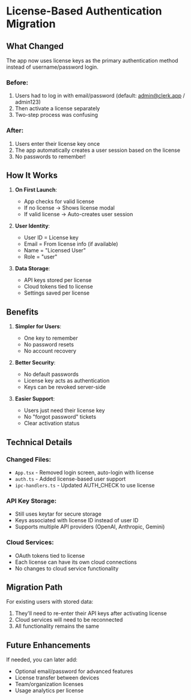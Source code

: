 # License-Based Authentication Migration

## What Changed

The app now uses license keys as the primary authentication method instead of username/password login.

### Before:
1. Users had to log in with email/password (default: admin@clerk.app / admin123)
2. Then activate a license separately
3. Two-step process was confusing

### After:
1. Users enter their license key once
2. The app automatically creates a user session based on the license
3. No passwords to remember!

## How It Works

1. **On First Launch**:
   - App checks for valid license
   - If no license → Shows license modal
   - If valid license → Auto-creates user session

2. **User Identity**:
   - User ID = License key
   - Email = From license info (if available)
   - Name = "Licensed User"
   - Role = "user"

3. **Data Storage**:
   - API keys stored per license
   - Cloud tokens tied to license
   - Settings saved per license

## Benefits

1. **Simpler for Users**:
   - One key to remember
   - No password resets
   - No account recovery

2. **Better Security**:
   - No default passwords
   - License key acts as authentication
   - Keys can be revoked server-side

3. **Easier Support**:
   - Users just need their license key
   - No "forgot password" tickets
   - Clear activation status

## Technical Details

### Changed Files:
- `App.tsx` - Removed login screen, auto-login with license
- `auth.ts` - Added license-based user support
- `ipc-handlers.ts` - Updated AUTH_CHECK to use license

### API Key Storage:
- Still uses keytar for secure storage
- Keys associated with license ID instead of user ID
- Supports multiple API providers (OpenAI, Anthropic, Gemini)

### Cloud Services:
- OAuth tokens tied to license
- Each license can have its own cloud connections
- No changes to cloud service functionality

## Migration Path

For existing users with stored data:
1. They'll need to re-enter their API keys after activating license
2. Cloud services will need to be reconnected
3. All functionality remains the same

## Future Enhancements

If needed, you can later add:
- Optional email/password for advanced features
- License transfer between devices
- Team/organization licenses
- Usage analytics per license